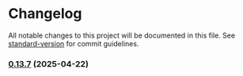 # Changelog

All notable changes to this project will be documented in this file. See [standard-version](https://github.com/conventional-changelog/standard-version) for commit guidelines.

### [0.13.7](https://github.com/geekiechen/chens-tweak-mod/compare/v0.13.6...v0.13.7) (2025-04-22)
